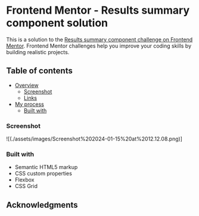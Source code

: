 # Frontend Mentor - Results summary component solution

This is a solution to the [Results summary component challenge on Frontend Mentor](https://www.frontendmentor.io/challenges/results-summary-component-CE_K6s0maV). Frontend Mentor challenges help you improve your coding skills by building realistic projects. 

## Table of contents

- [Overview](#overview)
  - [Screenshot](#screenshot)
  - [Links](#links)
- [My process](#my-process)
  - [Built with](#built-with)

### Screenshot

![(./assets/images/Screenshot%202024-01-15%20at%2012.12.08.png)]

### Built with

- Semantic HTML5 markup
- CSS custom properties
- Flexbox
- CSS Grid

## Acknowledgments



